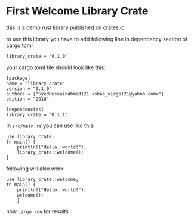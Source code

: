 # First Welcome Library Crate
this is a demo rust library published on crates.io

to use this library you have to add following line in dependency section of cargo.toml

`library_crate = "0.1.0"`

your cargo.toml file should look like this:
```
[package]
name = "library_crate"
version = "0.1.0"
authors = ["SyedHussainAhmed121 <shas_virgo121@yahoo.com>"]
edition = "2018"

[dependencies]
library_crate = "0.1.1"
```

In `src/main.rs` you can use like this:

```
use library_crate;
fn main() {
    println!("Hello, world!");
    library_crate::welcome();
}
```
following will also work:
```
use library_crate::welcome;
fn main() {
    println!("Hello, world!");
    welcome();
    }
```

now `cargo run` for results

